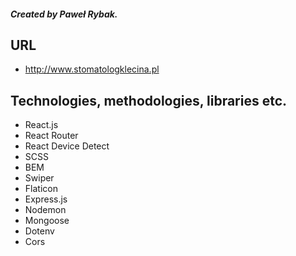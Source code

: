 ##### Created by Paweł Rybak.

## URL
 - http://www.stomatologklecina.pl

## Technologies, methodologies, libraries etc.
  - React.js
  - React Router
  - React Device Detect
  - SCSS
  - BEM
  - Swiper
  - Flaticon
  - Express.js
  - Nodemon
  - Mongoose
  - Dotenv
  - Cors


